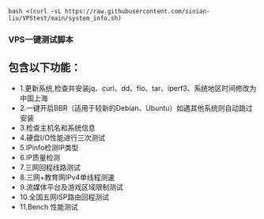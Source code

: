 ```
bash <(curl -sL https://raw.githubusercontent.com/sinian-liu/VPStest/main/system_info.sh)
```
### VPS一键测试脚本


## 包含以下功能：
- 1.更新系统,检查并安装jq、curl、dd、fio、tar、iperf3、系统地区时间修改为中国上海
- 2.一键开启BBR（适用于较新的Debian、Ubuntu）如遇其他系统则自动跳过安装
- 3.检查主机名和系统信息
- 4.硬盘I/O性能进行三次测试
- 5.IPinfo检测IP类型
- 6.IP质量检测
- 7.三网回程线路测试
- 8.三网+教育网IPv4单线程测速
- 9.流媒体平台及游戏区域限制测试
- 10.全国五网ISP路由回程测试
- 11.Bench 性能测试
